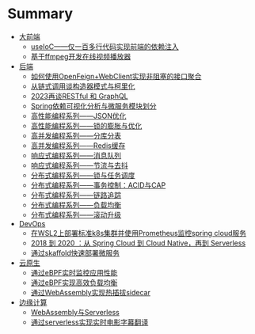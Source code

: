 # Summary

- [大前端](./frontend/SUMMARY.md)
    - [useIoC——仅一百多行代码实现前端的依赖注入](./frontend/dependenccy-inject.md)
    - [基于ffmpeg开发在线视频播放器]()
- [后端](./backend/SUMMARY.md)
    - [如何使用OpenFeign+WebClient实现非阻塞的接口聚合](./backend/open-feign.md)
    - [从链式调用谈构造器模式与柯里化](./backend/chain-call.md)
    - [2023再谈RESTful 和 GraphQL](./backend/restful-vs-graphql.md)
    - [Spring依赖可视化分析与微服务模块划分](./backend/spring-module-analyzer.md)
    - [高性能编程系列——JSON优化](./backend/json.md)
    - [高性能编程系列——锁的膨胀与优化](./backend/lock-optimization.md)
    - [高并发编程系列——分库分表](./backend/database-shard.md)
    - [高并发编程系列——Redis缓存](./backend/redis-cache.md)
    - [响应式编程系列——消息队列](./backend/message-queue.md)
    - [响应式编程系列——节流与去抖](./backend/debounce-and-throttle.md)
    - [分布式编程系列——锁与任务调度](./backend/distribute-lock-and-task-schedule.md)
    - [分布式编程系列——事务控制：ACID与CAP](./backend/distributed-transcation.md)
    - [分布式编程系列——链路追踪](./backend/full-chain-tracing.md)
    - [分布式编程系列——负载均衡](./backend/load-balance.md)
    - [分布式编程系列——滚动升级](./backend/rolling-update.md)
- [DevOps](./devops/SUMMARY.md)
    - [在WSL2上部署标准k8s集群并使用Prometheus监控spring cloud服务](./devops/wsl2-k8s-promethues-grafana.md)
    - [2018 到 2020 ：从 Spring Cloud 到 Cloud Native，再到 Serverless](./devops/k8s.md)
    - [通过skaffold快速部署微服务](./devops/skaffold.md)
- [云原生](./cloud_native/SUMMARY.md)
    - [通过eBPF实时监控应用性能]()
    - [通过eBPF实现高效负载均衡]()
    - [通过WebAssembly实现热插拔sidecar]()
- [边缘计算](./edge_compute/SUMMARY.md)
    - [WebAssembly与Serverless]()
    - [通过serverless实现实时电影字幕翻译]()
